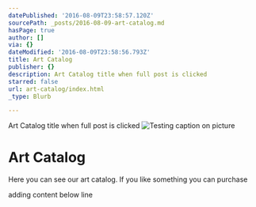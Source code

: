 ```yaml
---
datePublished: '2016-08-09T23:58:57.120Z'
sourcePath: _posts/2016-08-09-art-catalog.md
hasPage: true
author: []
via: {}
dateModified: '2016-08-09T23:58:56.793Z'
title: Art Catalog
publisher: {}
description: Art Catalog title when full post is clicked
starred: false
url: art-catalog/index.html
_type: Blurb

---
```

Art Catalog title when full post is clicked
![Testing caption on picture](https://the-grid-user-content.s3-us-west-2.amazonaws.com/e9231da9-7b35-4da9-a0d7-213f02f48871.jpg)

# Art Catalog

Here you can see our art catalog. If you like something you can purchase

adding content below line